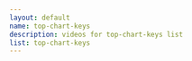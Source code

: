 ```yaml
--- 
layout: default
name: top-chart-keys
description: videos for top-chart-keys list
list: top-chart-keys
---
```


<div class="player">
<div id="player"><!-- "https://www.youtube.com/watch?v={{site.data.lists[page.list][0]}}" --></div>
</div>

